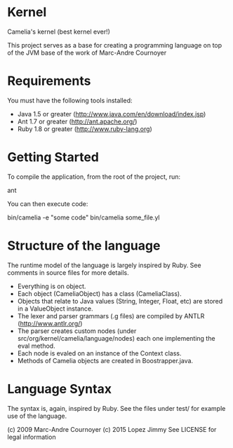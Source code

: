 # Kernel
Camelia's kernel (best kernel ever!)

This project serves as a base for creating a programming language on top of
the JVM base of the work of Marc-Andre Cournoyer

Requirements
============
You must have the following tools installed:
* Java 1.5 or greater (http://www.java.com/en/download/index.jsp)
* Ant 1.7 or greater (http://ant.apache.org/)
* Ruby 1.8 or greater (http://www.ruby-lang.org)


Getting Started
===============

To compile the application, from the root of the project, run:

  ant

You can then execute code:

  bin/camelia -e "some code"
  bin/camelia some_file.yl


Structure of the language
=========================
The runtime model of the language is largely inspired by Ruby. See comments in
source files for more details.

* Everything is on object.
* Each object (CameliaObject) has a class (CameliaClass).
* Objects that relate to Java values (String, Integer, Float, etc) are stored
  in a ValueObject instance.
* The lexer and parser grammars (.g files) are compiled by ANTLR
  (http://www.antlr.org/)
* The parser creates custom nodes (under src/org/kernel/camelia/language/nodes) each one 
  implementing the eval method.
* Each node is evaled on an instance of the Context class.
* Methods of Camelia objects are created in Boostrapper.java.


Language Syntax
===============
The syntax is, again, inspired by Ruby. See the files under test/ for example
use of the language.


(c) 2009 Marc-Andre Cournoyer
(c) 2015 Lopez Jimmy
See LICENSE for legal information
